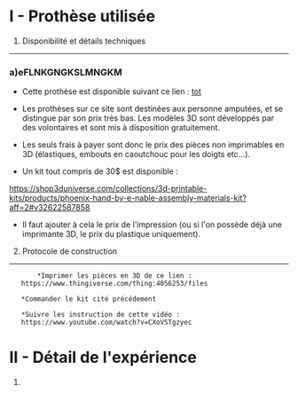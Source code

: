 I - Prothèse utilisée
=====================

1) Disponibilité et détails techniques
---------------------------------------

### a)eFLNKGNGKSLMNGKM

  * Cette prothèse est disponible suivant ce lien :
[tot](http://hub.e-nable.org/s/e-nable-devices/wiki/page/view?title=e-NABLE+Phoenix+Hand+v3)

  * Les prothèses sur ce site sont destinées aux personne amputées,
  et se distingue par son prix très bas. Les modèles 3D sont développés par
  des volontaires et sont mis à disposition gratuitement.  

  * Les seuls frais à payer sont donc le prix des pièces non imprimables en 3D
  (élastiques, embouts en caoutchouc pour les doigts etc...). 

  * Un kit tout compris de 30$ est disponible :

https://shop3duniverse.com/collections/3d-printable-kits/products/phoenix-hand-by-e-nable-assembly-materials-kit?aff=2#v32622587858

  * Il faut ajouter à cela le prix de l'impression (ou si l'on possède déjà une
  imprimante 3D, le prix du plastique uniquement).

2) Protocole de construction
-----------------------------

     	   *Imprimer les pièces en 3D de ce lien :
	   https://www.thingiverse.com/thing:4056253/files

	   *Commander le kit cité précédement
	   
	   *Suivre les instruction de cette vidéo :
	   https://www.youtube.com/watch?v=CXoVSTgzyec


II - Détail de l'expérience
===========================

   1)
     